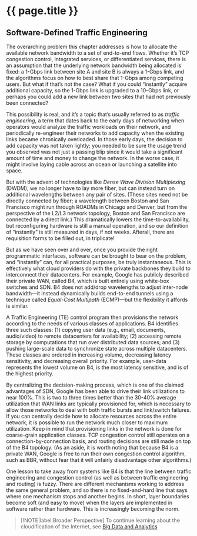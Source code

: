 # {{ page.title }}

## Software-Defined Traffic Engineering

The overarching problem this chapter addresses is how to allocate the
available network bandwidth to a set of end-to-end flows. Whether it’s
TCP congestion control, integrated services, or differentiated
services, there is an assumption that the underlying network bandwidth
being allocated is fixed: a 1-Gbps link between site A and site B is
always a 1-Gbps link, and the algorithms focus on how to best share
that 1-Gbps among competing users. But what if that’s not the case?
What if you could “instantly” acquire additional capacity, so the
1-Gbps link is upgraded to a 10-Gbps link, or perhaps you could add a
new link between two sites that had not previously been connected?

This possibility is real, and it’s a topic that’s usually referred to
as *traffic engineering*, a term that dates back to the early days of
networking when operators would analyze the traffic workloads on their
network, and periodically re-engineer their networks to add capacity
when the existing links became chronically overloaded. In those early
days, the decision to add capacity was not taken lightly; you needed
to be sure the usage trend you observed was not just a passing blip
since it would take a significant amount of time and money to change
the network. In the worse case, it might involve laying cable across
an ocean or launching a satellite into space.

But with the advent of technologies like *Dense Wave Division
Multiplexing* (DWDM), we no longer have to lay more fiber, but can
instead turn on additional wavelengths between any pair of
sites. (These sites need not be directly connected by fiber; a
wavelength between Boston and San Francisco might run through ROADMs
in Chicago and Denver, but from the perspective of the L2/L3 network
topology, Boston and San Francisco are connected by a direct link.)
This dramatically lowers the time-to-availability, but reconfiguring
hardware is still a manual operation, and so our definition of
“instantly” is still measured in days, if not weeks. Afterall, there
are requisition forms to be filled out, in triplicate!

But as we have seen over and over, once you provide the right
programmatic interfaces, software can be brought to bear on the
problem, and “instantly” can, for all practical purposes, be truly
instantaneous. This is effectively what cloud providers do with the
private backbones they build to interconnect their datacenters. For
example, Google has publicly described their private WAN, called B4,
which is built entirely using white-box switches and SDN. B4 does not
add/drop wavelengths to adjust inter-node bandwidth—it instead
dynamically builds end-to-end tunnels using a technique called
*Equal-Cost Multipath* (ECMP)—but the flexibility it affords is
similar.

A Traffic Engineering (TE) control program then provisions the network
according to the needs of various classes of applications. B4
identifies three such classes: (1) copying user data (e.g., email,
documents, audio/video) to remote datacenters for availability; (2)
accessing remote storage by computations that run over distributed
data sources; and (3) pushing large-scale data to synchronize state
across multiple datacenters. These classes are ordered in increasing
volume, decreasing latency sensitivity, and decreasing overall
priority. For example, user-data represents the lowest volume on B4,
is the most latency sensitive, and is of the highest priority.

By centralizing the decision-making process, which is one of the
claimed advantages of SDN, Google has been able to drive their link
utilizations to near 100%. This is two to three times better than the
30-40% average utilization that WAN links are typically provisioned
for, which is necessary to allow those networks to deal with both
traffic bursts and link/switch failures. If you can centrally decide
how to allocate resources across the entire network, it is possible to
run the network much closer to maximum utilization. Keep in mind that
provisioning links in the network is done for coarse-grain application
classes. TCP congestion control still operates on a
connection-by-connection basis, and routing decisions are still made
on top of the B4 topology. (As an aside, it is worth noting that
because B4 is a private WAN, Google is free to run their own
congestion control algorithm, such as BBR, without fear that it will
unfairly disadvantage other algorithms.)

One lesson to take away from systems like B4 is that the line between
traffic engineering and congestion control (as well as between traffic
engineering and routing) is fuzzy. There are different mechanisms
working to address the same general problem, and so there is no
fixed-and-hard line that says where one mechanism stops and another
begins. In short, layer boundaries become soft (and easy to move) when
the layers are implemented in software rather than hardware. This is
increasingly becoming the norm.

> [!NOTE|label:Broader Perspective]
> To continue learning about the cloudification of the Internet, see
> [Big Data and Analytics](../data/trend.md)
